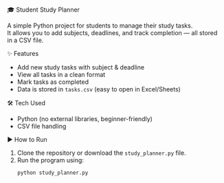 🎓 Student Study Planner

A simple Python project for students to manage their study tasks.  
It allows you to add subjects, deadlines, and track completion — all stored in a CSV file.



✨ Features
- Add new study tasks with subject & deadline  
- View all tasks in a clean format  
- Mark tasks as completed  
- Data is stored in `tasks.csv` (easy to open in Excel/Sheets)  



 🛠️ Tech Used
- Python (no external libraries, beginner-friendly)
- CSV file handling



 ▶️ How to Run
1. Clone the repository or download the `study_planner.py` file.  
2. Run the program using:  
   ```bash
   python study_planner.py
